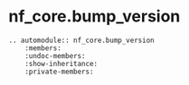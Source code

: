 # nf_core.bump_version

```{eval-rst}
.. automodule:: nf_core.bump_version
    :members:
    :undoc-members:
    :show-inheritance:
    :private-members:
```
